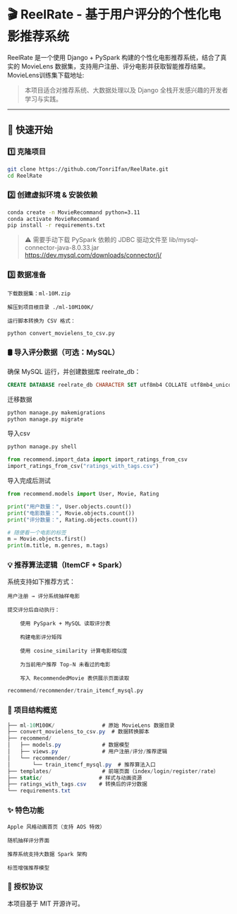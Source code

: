 # 🎬 ReelRate - 基于用户评分的个性化电影推荐系统

ReelRate 是一个使用 Django + PySpark 构建的个性化电影推荐系统，结合了真实的 MovieLens 数据集，支持用户注册、评分电影并获取智能推荐结果。
MovieLens训练集下载地址:
> 本项目适合对推荐系统、大数据处理以及 Django 全栈开发感兴趣的开发者学习与实践。

---

## 🚀 快速开始
### 1️⃣ 克隆项目

```bash
git clone https://github.com/TonriIfan/ReelRate.git
cd ReelRate
```
### 2️⃣ 创建虚拟环境 & 安装依赖
```bash
conda create -n MovieRecommand python=3.11
conda activate MovieRecommand
pip install -r requirements.txt
```
> ⚠️ 需要手动下载 PySpark 依赖的 JDBC 驱动文件至 lib/mysql-connector-java-8.0.33.jar
https://dev.mysql.com/downloads/connector/j/
> 

### 3️⃣ 数据准备

    下载数据集：ml-10M.zip

    解压到项目根目录 ./ml-10M100K/

    运行脚本转换为 CSV 格式：
```bash
python convert_movielens_to_csv.py
```

### 🛢️ 导入评分数据（可选：MySQL）
确保 MySQL 运行，并创建数据库 reelrate_db：
```sql
CREATE DATABASE reelrate_db CHARACTER SET utf8mb4 COLLATE utf8mb4_unicode_ci;
```
迁移数据
```bash
python manage.py makemigrations
python manage.py migrate
```
导入csv
```bash
python manage.py shell
```
```python
from recommend.import_data import import_ratings_from_csv
import_ratings_from_csv("ratings_with_tags.csv")
```
导入完成后测试
```python
from recommend.models import User, Movie, Rating

print("用户数量：", User.objects.count())
print("电影数量：", Movie.objects.count())
print("评分数量：", Rating.objects.count())

# 随便看一个电影的标签
m = Movie.objects.first()
print(m.title, m.genres, m.tags)
```

### 💡 推荐算法逻辑（ItemCF + Spark）
系统支持如下推荐方式：

    用户注册 → 评分系统抽样电影

    提交评分后自动执行：

        使用 PySpark + MySQL 读取评分表

        构建电影评分矩阵

        使用 cosine_similarity 计算电影相似度

        为当前用户推荐 Top-N 未看过的电影

        写入 RecommendedMovie 表供展示页面读取
```python
recommend/recommender/train_itemcf_mysql.py
```

### 📁 项目结构概览
```csharp
├── ml-10M100K/               # 原始 MovieLens 数据目录
├── convert_movielens_to_csv.py  # 数据转换脚本
├── recommend/
│   ├── models.py             # 数据模型
│   ├── views.py              # 用户注册/评分/推荐逻辑
│   └── recommender/
│       └── train_itemcf_mysql.py  # 推荐算法入口
├── templates/                # 前端页面（index/login/register/rate）
├── static/                  # 样式与动画资源
├── ratings_with_tags.csv    # 转换后的评分数据
└── requirements.txt
```
### ✨ 特色功能

    Apple 风格动画首页（支持 AOS 特效）

    随机抽样评分界面

    推荐系统支持大数据 Spark 架构

    标签增强推荐模型
### 📜 授权协议

本项目基于 MIT 开源许可。